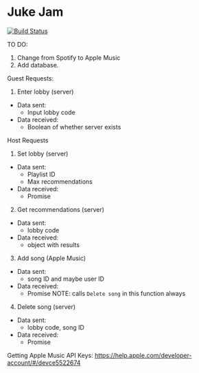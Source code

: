# Juke Jam

[![Build Status](https://travis-ci.com/forte/juke-jam.svg?token=759c3Sz9dwdshoUPwoqG&branch=master)](https://travis-ci.com/forte/juke-jam)

TO DO:
1. Change from Spotify to Apple Music
2. Add database.

Guest Requests:
1. Enter lobby (server)
  - Data sent:
    - Input lobby code
  - Data received:
    - Boolean of whether server exists

Host Requests
1. Set lobby (server)
  - Data sent:
    - Playlist ID
    - Max recommendations
  - Data received:
    - Promise
2. Get recommendations (server)
  - Data sent:
    - lobby code
  - Data received:
    - object with results
3. Add song (Apple Music)
  - Data sent:
    - song ID and maybe user ID
  - Data received:
    - Promise
  NOTE: calls `Delete song` in this function always
4. Delete song (server)
  - Data sent:
    - lobby code, song ID
  - Data received:
    - Promise

Getting Apple Music API Keys:
https://help.apple.com/developer-account/#/devce5522674
